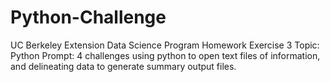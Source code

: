 # Python-Challenge
UC Berkeley Extension Data Science Program
Homework Exercise 3
Topic: Python
Prompt: 4 challenges using python to open text files of information, and delineating data to generate summary output files.